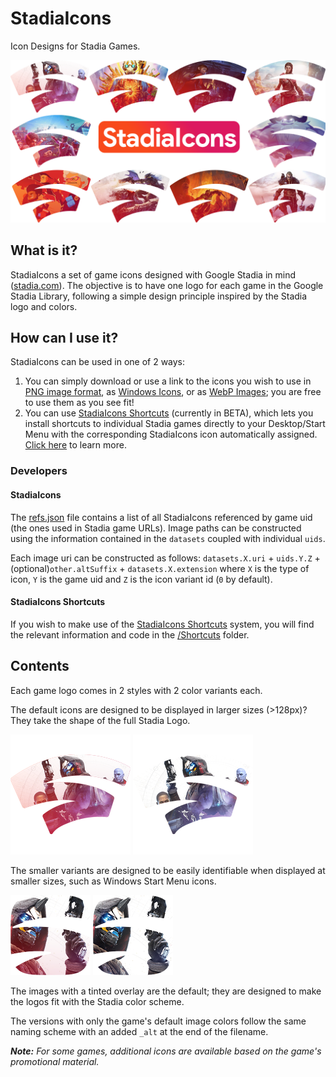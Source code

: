 # StadiaIcons
Icon Designs for Stadia Games.

![StadiaIcons header image](Header.png)

## What is it?
StadiaIcons a set of game icons designed with Google Stadia in mind ([stadia.com](https://stadia.com)). The objective is to have one logo for each game in the Google Stadia Library, following a simple design principle inspired by the Stadia logo and colors.

## How can I use it?
StadiaIcons can be used in one of 2 ways:
1. You can simply download or use a link to the icons you wish to use in [PNG image format](/Images), as [Windows Icons](/Icons), or as [WebP Images](/WebP); you are free to use them as you see fit!
2. You can use [StadiaIcons Shortcuts](https://stadiaicons.000webhostapp.com/games.php) (currently in BETA), which lets you install shortcuts to individual Stadia games directly to your Desktop/Start Menu with the corresponding StadiaIcons icon automatically assigned. [Click here](/Shortcuts) to learn more.

### Developers
#### StadiaIcons
The [refs.json](refs.json) file contains a list of all StadiaIcons referenced by game uid (the ones used in Stadia game URLs). Image paths can be constructed using the information contained in the `datasets` coupled with individual `uids`.

Each image uri can be constructed as follows: `datasets.X.uri` + `uids.Y.Z` + (optional)`other.altSuffix` + `datasets.X.extension` where `X` is the type of icon, `Y` is the game uid and `Z` is the icon variant id (`0` by default).

#### StadiaIcons Shortcuts
If you wish to make use of the [StadiaIcons Shortcuts](https://stadiaicons.000webhostapp.com/games.php) system, you will find the relevant information and code in the [/Shortcuts](/Shortcuts) folder.

## Contents
Each game logo comes in 2 styles with 2 color variants each.

The default icons are designed to be displayed in larger sizes (>128px)? They take the shape of the full Stadia Logo.

![Destiny 2 Default Large Icon](/Images/192/Destiny%202.png) ![Destiny 2 Default Large Icon](/Images/192/Destiny%202_alt.png)

The smaller variants are designed to be easily identifiable when displayed at smaller sizes, such as Windows Start Menu icons.

![Destiny 2 Default Large Icon](/Images/128/Destiny%202.png) ![Destiny 2 Default Large Icon](/Images/128/Destiny%202_alt.png)

The images with a tinted overlay are the default; they are designed to make the logos fit with the Stadia color scheme.

The versions with only the game's default image colors follow the same naming scheme with an added `_alt` at the end of the filename.

***Note:** For some games, additional icons are available based on the game's promotional material.*